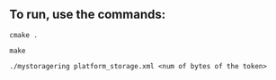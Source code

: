 ## To run, use the commands:
```
cmake .
```
```
make 
```
```
./mystoragering platform_storage.xml <num of bytes of the token>
```